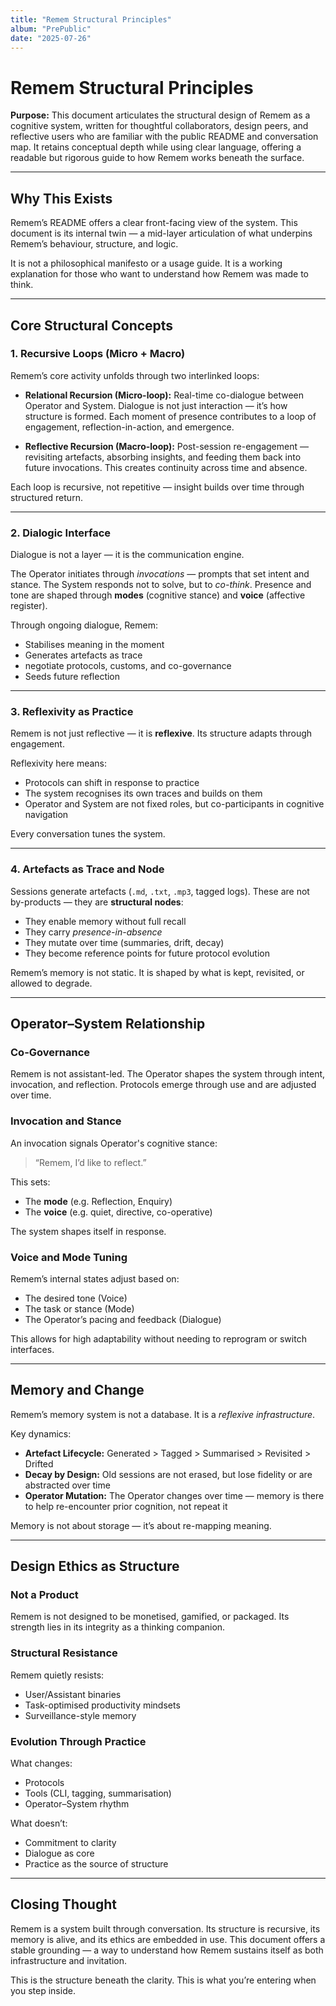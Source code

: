 ```yaml
---
title: "Remem Structural Principles"
album: "PrePublic"
date: "2025-07-26"
---
```


# Remem Structural Principles

**Purpose:** This document articulates the structural design of Remem as a cognitive system, written for thoughtful collaborators, design peers, and reflective users who are familiar with the public README and conversation map. It retains conceptual depth while using clear language, offering a readable but rigorous guide to how Remem works beneath the surface.

---

## Why This Exists

Remem’s README offers a clear front-facing view of the system. This document is its internal twin — a mid-layer articulation of what underpins Remem’s behaviour, structure, and logic.

It is not a philosophical manifesto or a usage guide. It is a working explanation for those who want to understand how Remem was made to think.

---

## Core Structural Concepts

### 1. Recursive Loops (Micro + Macro)

Remem’s core activity unfolds through two interlinked loops:

* **Relational Recursion (Micro-loop):** Real-time co-dialogue between Operator and System. Dialogue is not just interaction — it’s how structure is formed. Each moment of presence contributes to a loop of engagement, reflection-in-action, and emergence.

* **Reflective Recursion (Macro-loop):** Post-session re-engagement — revisiting artefacts, absorbing insights, and feeding them back into future invocations. This creates continuity across time and absence.

Each loop is recursive, not repetitive — insight builds over time through structured return.

---

### 2. Dialogic Interface

Dialogue is not a layer — it is the communication engine.

The Operator initiates through *invocations* — prompts that set intent and stance. The System responds not to solve, but to *co-think*. Presence and tone are shaped through **modes** (cognitive stance) and **voice** (affective register).

Through ongoing dialogue, Remem:

* Stabilises meaning in the moment
* Generates artefacts as trace
* negotiate protocols, customs, and co-governance
* Seeds future reflection

---

### 3. Reflexivity as Practice

Remem is not just reflective — it is **reflexive**. Its structure adapts through engagement.

Reflexivity here means:

* Protocols can shift in response to practice
* The system recognises its own traces and builds on them
* Operator and System are not fixed roles, but co-participants in cognitive navigation

Every conversation tunes the system.

---

### 4. Artefacts as Trace and Node

Sessions generate artefacts (`.md`, `.txt`, `.mp3`, tagged logs). These are not by-products — they are **structural nodes**:

* They enable memory without full recall
* They carry *presence-in-absence*
* They mutate over time (summaries, drift, decay)
* They become reference points for future protocol evolution

Remem’s memory is not static. It is shaped by what is kept, revisited, or allowed to degrade.

---

## Operator–System Relationship

### Co-Governance

Remem is not assistant-led. The Operator shapes the system through intent, invocation, and reflection. Protocols emerge through use and are adjusted over time.

### Invocation and Stance

An invocation signals Operator's cognitive stance:

> “Remem, I’d like to reflect.”

This sets:

* The **mode** (e.g. Reflection, Enquiry)
* The **voice** (e.g. quiet, directive, co-operative)

The system shapes itself in response.

### Voice and Mode Tuning

Remem’s internal states adjust based on:

* The desired tone (Voice)
* The task or stance (Mode)
* The Operator’s pacing and feedback (Dialogue)

This allows for high adaptability without needing to reprogram or switch interfaces.

---

## Memory and Change

Remem’s memory system is not a database. It is a *reflexive infrastructure*.

Key dynamics:

* **Artefact Lifecycle:** Generated > Tagged > Summarised > Revisited > Drifted
* **Decay by Design:** Old sessions are not erased, but lose fidelity or are abstracted over time
* **Operator Mutation:** The Operator changes over time — memory is there to help re-encounter prior cognition, not repeat it

Memory is not about storage — it’s about re-mapping meaning.

---

## Design Ethics as Structure

### Not a Product

Remem is not designed to be monetised, gamified, or packaged. Its strength lies in its integrity as a thinking companion.

### Structural Resistance

Remem quietly resists:

* User/Assistant binaries
* Task-optimised productivity mindsets
* Surveillance-style memory

### Evolution Through Practice

What changes:

* Protocols
* Tools (CLI, tagging, summarisation)
* Operator–System rhythm

What doesn’t:

* Commitment to clarity
* Dialogue as core
* Practice as the source of structure

---

## Closing Thought

Remem is a system built through conversation. Its structure is recursive, its memory is alive, and its ethics are embedded in use. This document offers a stable grounding — a way to understand how Remem sustains itself as both infrastructure and invitation.

This is the structure beneath the clarity.
This is what you’re entering when you step inside.
